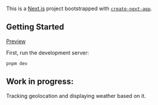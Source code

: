 This is a [Next.js](https://nextjs.org/) project bootstrapped with [`create-next-app`](https://github.com/vercel/next.js/tree/canary/packages/create-next-app).

## Getting Started

[Preview](https://weather-app-three-nu-75.vercel.app/)

First, run the development server:
```
pnpm dev
```
## Work in progress: 

Tracking geolocation and displaying weather based on it.
